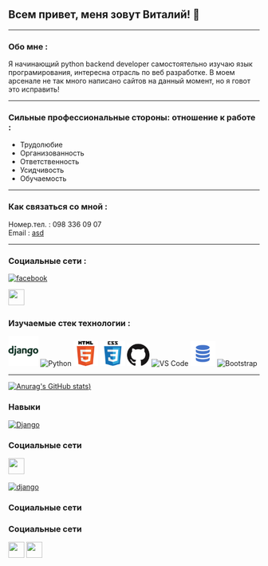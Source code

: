 ##  Всем привет, меня зовут Виталий! 👋
<hr>

### Обо мне : <br>
Я начинающий python backend developer самостоятельно изучаю язык програмирования, интересна отрасль по веб разработке. В моем арсенале не так много написано сайтов на данный момент, но я говот это исправить! 
<hr>

### Сильные профессиональные стороны: отношение к работе :
- Трудолюбие
- Организованность
- Ответственность
- Усидчивость
- Обучаемость
<hr>

### Как связаться со мной :
Номер.тел. : 098 336 09 07 <br>
Email : <a href="
sprinter-100m@ukr.net">asd</a>
<hr>

### Социальные сети :
[<img src='https://cdn.jsdelivr.net/npm/simple-icons@3.0.1/icons/facebook.svg' alt='facebook' height='40'>](https://www.facebook.com/https://www.facebook.com/profile.php?id=100025923456368)  

<p align="left"> <a href="https://www.facebook.com/httpprofile.php?id=100025923456368" target="_blank" rel="noreferrer"><img src="https://raw.githubusercontent.com/danielcranney /readme-generator/main/public/icons/socials/facebook.svg" width="32" height="32" /></a></p>

### Изучаемые стек технологии :
<img title="Django" height="60" src="https://raw.githubusercontent.com/github/explore/80688e429a7d4ef2fca1e82350fe8e3517d3494d/topics/django/django.png" style="max-width: 100%;"> <img title="Python" height="55" src="https://avatars0.githubusercontent.com/u/1525981?s=200&amp;v=4" style="max-width: 100%;">
<img title="HTML5" height="50" src="https://raw.githubusercontent.com/github/explore/80688e429a7d4ef2fca1e82350fe8e3517d3494d/topics/html/html.png" style="max-width: 100%;"> 
<img alt="CSS 3" title="CSS 3" src="https://raw.githubusercontent.com/github/explore/80688e429a7d4ef2fca1e82350fe8e3517d3494d/topics/css/css.png" height="50" style="max-width: 100%;">
<img alt="GitHub" title="GitHub" src="https://raw.githubusercontent.com/github/explore/78df643247d429f6cc873026c0622819ad797942/topics/github/github.png" height="45" style="max-width: 100%;"> <img title="VS Code" alt="VS Code" width="50px" src="https://camo.githubusercontent.com/e9141be13e6bea8c50af6d48f64700246faed666040ead23e74d4fc27bf411e3/68747470733a2f2f696d672e69636f6e73382e636f6d2f666c75656e742f34382f3030303030302f76697375616c2d73747564696f2d636f64652d323031392e706e67" data-canonical-src="https://img.icons8.com/fluent/48/000000/visual-studio-code-2019.png" style="max-width: 100%;"> <img title="SQL" alt="SQL" width="50px" src="https://raw.githubusercontent.com/github/explore/master/topics/sql/sql.png" style="max-width: 100%;"> <img title="Bootstrap" src="https://github.com/MarikIshtar007/MarikIshtar007/raw/master/images/bootstrap.svg" width="50" style="max-width: 100%;">

<hr>


[![Anurag's GitHub stats](https://github-readme-stats.vercel.app/api?username=ZhankovVG&show_icons=true&theme=tokyonight))](https://github.com/anuraghazra/github-readme-stats)


### Навыки


<p align="left">
<a href="https://www.djangoproject.com/" target="_blank" rel="noreferrer"><img src="https://raw.githubusercontent.com/ danielcranney/readme-generator/main/public/icons/skills/django-colored.svg" width="36" height="36" alt="Django" /></a>
</p>


### Социальные сети

<p align="left"> <a href="https://www.facebook.com/httpprofile.php?id=100025923456368" target="_blank" rel="noreferrer"><img src="https://raw.githubusercontent.com/danielcranney /readme-generator/main/public/icons/socials/facebook.svg" width="32" height="32" /></a></p>

<p align="left"> <a href="https://www.djangoproject.com/" target="_blank" rel="noreferrer"> <img src="https://cdn.worldvectorlogo.com/logos/django.svg" alt="django" width="40" height="40"/> </a> </p>


### Социальные сети


### Социальные сети

<p align="left"> <a href="https://www.facebook.com/httpprofile.php?id=100025923456368" target="_blank" rel="noreferrer"><img src="https://raw.githubusercontent.com/danielcranney /readme-generator/main/public/icons/socials/facebook.svg" width="32" height="32" /></a> <a href="https://www.youtube.com/c/cUC5wo3B7nxMAzMII8EtLDQLQ" target="_blank" rel="noreferrer"><img src="https://raw.githubusercontent.com/danielcranney/readme-generator /main/public/icons/socials/youtube.svg" width="32" height="32" /></a></p>
